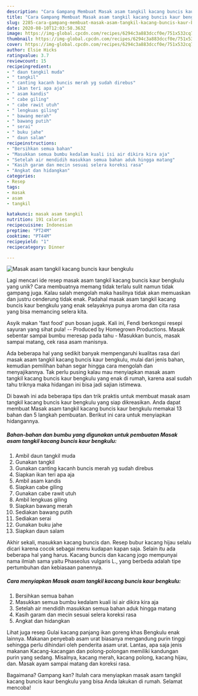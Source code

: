 ```yaml
---
description: "Cara Gampang Membuat Masak asam tangkil kacang buncis kaur bengkulu Anti Gagal"
title: "Cara Gampang Membuat Masak asam tangkil kacang buncis kaur bengkulu Anti Gagal"
slug: 2285-cara-gampang-membuat-masak-asam-tangkil-kacang-buncis-kaur-bengkulu-anti-gagal
date: 2020-08-10T12:03:58.363Z
image: https://img-global.cpcdn.com/recipes/6294c3a883dccf0e/751x532cq70/masak-asam-tangkil-kacang-buncis-kaur-bengkulu-foto-resep-utama.jpg
thumbnail: https://img-global.cpcdn.com/recipes/6294c3a883dccf0e/751x532cq70/masak-asam-tangkil-kacang-buncis-kaur-bengkulu-foto-resep-utama.jpg
cover: https://img-global.cpcdn.com/recipes/6294c3a883dccf0e/751x532cq70/masak-asam-tangkil-kacang-buncis-kaur-bengkulu-foto-resep-utama.jpg
author: Elsie Hicks
ratingvalue: 3.7
reviewcount: 15
recipeingredient:
- " daun tangkil muda"
- " tangkil"
- " canting kacanh buncis merah yg sudah direbus"
- " ikan teri apa aja"
- " asam kandis"
- " cabe giling"
- " cabe rawit utuh"
- " lengkuas giling"
- " bawang merah"
- " bawang putih"
- " serai"
- " buku jahe"
- " daun salam"
recipeinstructions:
- "Bersihkan semua bahan"
- "Masukkan semua bumbu kedalam kuali isi air dikira kira aja"
- "Setelah air mendidih masukkan semua bahan aduk hingga matang"
- "Kasih garam dan mecin sesuai selera koreksi rasa"
- "Angkat dan hidangkan"
categories:
- Resep
tags:
- masak
- asam
- tangkil

katakunci: masak asam tangkil 
nutrition: 191 calories
recipecuisine: Indonesian
preptime: "PT24M"
cooktime: "PT44M"
recipeyield: "1"
recipecategory: Dinner

---
```



![Masak asam tangkil kacang buncis kaur bengkulu](https://img-global.cpcdn.com/recipes/6294c3a883dccf0e/751x532cq70/masak-asam-tangkil-kacang-buncis-kaur-bengkulu-foto-resep-utama.jpg)

Lagi mencari ide resep masak asam tangkil kacang buncis kaur bengkulu yang unik? Cara membuatnya memang tidak terlalu sulit namun tidak gampang juga. Kalau salah mengolah maka hasilnya tidak akan memuaskan dan justru cenderung tidak enak. Padahal masak asam tangkil kacang buncis kaur bengkulu yang enak selayaknya punya aroma dan cita rasa yang bisa memancing selera kita.

Asyik makan &#39;fast food&#39; pun bosan jugak. Kali ini, Fendi berkongsi resepi sayuran yang sihat pula! -- Produced by Homegrown Productions. Masak sebentar sampai bumbu meresap pada tahu - Masukkan buncis, masak sampai matang, cek rasa asam manisnya.

Ada beberapa hal yang sedikit banyak mempengaruhi kualitas rasa dari masak asam tangkil kacang buncis kaur bengkulu, mulai dari jenis bahan, kemudian pemilihan bahan segar hingga cara mengolah dan menyajikannya. Tak perlu pusing kalau mau menyiapkan masak asam tangkil kacang buncis kaur bengkulu yang enak di rumah, karena asal sudah tahu triknya maka hidangan ini bisa jadi sajian istimewa.


Di bawah ini ada beberapa tips dan trik praktis untuk membuat masak asam tangkil kacang buncis kaur bengkulu yang siap dikreasikan. Anda dapat membuat Masak asam tangkil kacang buncis kaur bengkulu memakai 13 bahan dan 5 langkah pembuatan. Berikut ini cara untuk menyiapkan hidangannya.

<!--inarticleads1-->

##### Bahan-bahan dan bumbu yang digunakan untuk pembuatan Masak asam tangkil kacang buncis kaur bengkulu:

1. Ambil  daun tangkil muda
1. Gunakan  tangkil
1. Gunakan  canting kacanh buncis merah yg sudah direbus
1. Siapkan  ikan teri apa aja
1. Ambil  asam kandis
1. Siapkan  cabe giling
1. Gunakan  cabe rawit utuh
1. Ambil  lengkuas giling
1. Siapkan  bawang merah
1. Sediakan  bawang putih
1. Sediakan  serai
1. Gunakan  buku jahe
1. Siapkan  daun salam


Akhir sekali, masukkan kacang buncis dan. Resep bubur kacang hijau selalu dicari karena cocok sebagai menu kudapan kapan saja. Selain itu ada beberapa hal yang harus. Kacang buncis dan kacang jogo mempunyai nama ilmiah sama yaitu Phaseolus vulgaris L., yang berbeda adalah tipe pertumbuhan dan kebiasaan panennya. 

<!--inarticleads2-->

##### Cara menyiapkan Masak asam tangkil kacang buncis kaur bengkulu:

1. Bersihkan semua bahan
1. Masukkan semua bumbu kedalam kuali isi air dikira kira aja
1. Setelah air mendidih masukkan semua bahan aduk hingga matang
1. Kasih garam dan mecin sesuai selera koreksi rasa
1. Angkat dan hidangkan


Lihat juga resep Gulai kacang panjang ikan goreng khas Bengkulu enak lainnya. Makanan penyebab asam urat biasanya mengandung purin tinggi sehingga perlu dihindari oleh penderita asam urat. Lantas, apa saja jenis makanan Kacang-kacangan dan polong-polongan memiliki kandungan purin yang sedang. Misalnya, kacang merah, kacang polong, kacang hijau, dan. Masak ayam sampai matang dan koreksi rasa. 

Bagaimana? Gampang kan? Itulah cara menyiapkan masak asam tangkil kacang buncis kaur bengkulu yang bisa Anda lakukan di rumah. Selamat mencoba!
